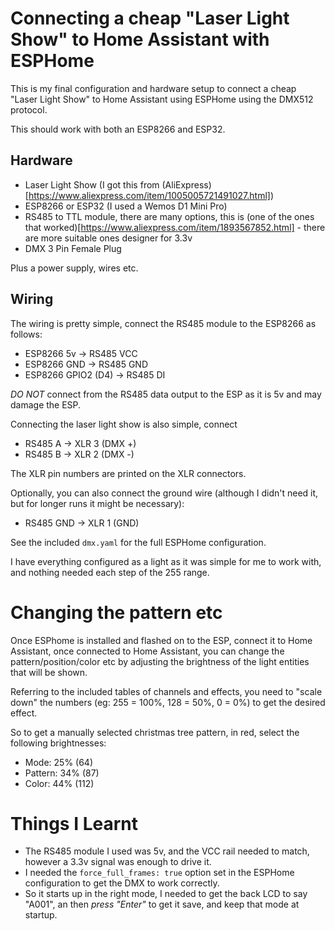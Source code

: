 # Connecting a cheap "Laser Light Show" to Home Assistant with ESPHome

This is my final configuration and hardware setup to connect a cheap "Laser Light Show" to Home Assistant using ESPHome using the DMX512 protocol.

This should work with both an ESP8266 and ESP32.

## Hardware

- Laser Light Show (I got this from (AliExpress)[https://www.aliexpress.com/item/1005005721491027.html])
- ESP8266 or ESP32 (I used a Wemos D1 Mini Pro)
- RS485 to TTL module, there are many options, this is (one of the ones that worked)[https://www.aliexpress.com/item/1893567852.html] - there are more suitable ones designer for 3.3v
- DMX 3 Pin Female Plug 

Plus a power supply, wires etc.

## Wiring

The wiring is pretty simple, connect the RS485 module to the ESP8266 as follows:

- ESP8266 5v -> RS485 VCC
- ESP8266 GND -> RS485 GND
- ESP8266 GPIO2 (D4) -> RS485 DI

*DO NOT* connect from the RS485 data output to the ESP as it is 5v and may damage the ESP. 

Connecting the laser light show is also simple, connect
- RS485 A -> XLR 3 (DMX +)
- RS485 B -> XLR 2 (DMX -)

The XLR pin numbers are printed on the XLR connectors.

Optionally, you can also connect the ground wire (although I didn't need it, but for longer runs it might be necessary):
- RS485 GND -> XLR 1 (GND)

See the included `dmx.yaml` for the full ESPHome configuration.

I have everything configured as a light as it was simple for me to work with, and nothing needed each step of the 255 range.

# Changing the pattern etc

Once ESPhome is installed and flashed on to the ESP, connect it to Home Assistant, once connected to Home Assistant, you can change the pattern/position/color etc by adjusting the brightness of the light entities that will be shown.

Referring to the included tables of channels and effects, you need to "scale down" the numbers (eg: 255 = 100%, 128 = 50%, 0 = 0%) to get the desired effect.

So to get a manually selected christmas tree pattern, in red, select the following brightnesses:

- Mode: 25% (64)
- Pattern: 34% (87)
- Color: 44% (112)

# Things I Learnt

- The RS485 module I used was 5v, and the VCC rail needed to match, however a 3.3v signal was enough to drive it.
- I needed the `force_full_frames: true` option set in the ESPHome configuration to get the DMX to work correctly.
- So it starts up in the right mode, I needed to get the back LCD to say "A001", an then _press "Enter"_ to get it save, and keep that mode at startup.